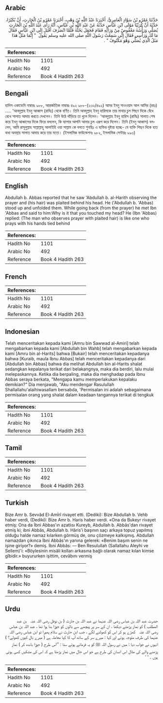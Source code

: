 ## Arabic


<div dir="rtl" lang="ar" style={{fontSize:'larger',backgroundColor:'#f8f9fa',padding:20}}>
حَدَّثَنَا عَمْرُو بْنُ سَوَّادٍ الْعَامِرِيُّ، أَخْبَرَنَا عَبْدُ اللَّهِ بْنُ وَهْبٍ، أَخْبَرَنَا عَمْرُو بْنُ الْحَارِثِ، أَنَّ بُكَيْرًا، حَدَّثَهُ أَنَّ كُرَيْبًا مَوْلَى ابْنِ عَبَّاسٍ حَدَّثَهُ عَنْ عَبْدِ اللَّهِ بْنِ عَبَّاسٍ، أَنَّهُ رَأَى عَبْدَ اللَّهِ بْنَ الْحَارِثِ يُصَلِّي وَرَأْسُهُ مَعْقُوصٌ مِنْ وَرَائِهِ فَقَامَ فَجَعَلَ يَحُلُّهُ فَلَمَّا انْصَرَفَ أَقْبَلَ إِلَى ابْنِ عَبَّاسٍ فَقَالَ مَا لَكَ وَرَأْسِي فَقَالَ إِنِّي سَمِعْتُ رَسُولَ اللَّهِ صلى الله عليه وسلم يَقُولُ ‏ "‏ إِنَّمَا مَثَلُ هَذَا مَثَلُ الَّذِي يُصَلِّي وَهُوَ مَكْتُوفٌ ‏"‏ ‏.‏
</div>
<div style={{backgroundColor:'#f8f9fa',padding:20, marginBottom: 10}}><table> <thead> <tr> <th>References:</th> <th></th> </tr> </thead> <tbody><tr><td>Hadith No</td><td>1101</td></tr><tr><td>Arabic No</td><td>492</td></tr><tr><td>Reference</td><td>Book 4 Hadith 263</td></tr></tbody></table></div>

## Bengali


<div dir="ltr" lang="bn" style={{fontSize:'larger',backgroundColor:'#f8f9fa',padding:20}}>
হাদিস একাডেমি নাম্বারঃ ৯৮৮, আন্তর্জাতিক নাম্বারঃ ৪৯২ ৯৮৮-(২৩২/৪৯২) আমর ইবনু সাওওয়াদ আল আমির (রহঃ) ..... 'আবদুল্লাহ ইবনু আব্বাস (রাযিঃ) থেকে বর্ণিত। তিনি আবদুল্লাহ ইবনু হারিসকে তার মাথার চুল পিছন দিকে বেঁধে রেখে সালাত আদায় করতে দেখলেন। তিনি উঠে দাঁড়িয়ে তা খুলে দিলেন। ‘আবদুল্লাহ ইবনু হারিস (রাযিঃ) সালাত শেষ করে ইবনু আব্বাসের দিকে ফিরে বললেন, কি ব্যাপার আপনি আমার চুল এরূপ করে দিলেন। তিনি (ইবনু আব্বাস) বললেন, আমি রাসূলুল্লাহ সাল্লাল্লাহু আলাইহি ওয়া সাল্লাম কে বলতে শুনছিঃ এ ব্যক্তির দৃষ্টান্ত হচ্ছে- যে ব্যক্তি পিছন দিকে হাত বাধা অবস্থায় সালাত আদায় করে তার মতো। (ইসলামিক ফাউন্ডেশনঃ ৯৮২, ইসলামিক সেন্টারঃ ৯৯৩)
</div>
<div style={{backgroundColor:'#f8f9fa',padding:20, marginBottom: 10}}><table> <thead> <tr> <th>References:</th> <th></th> </tr> </thead> <tbody><tr><td>Hadith No</td><td>1101</td></tr><tr><td>Arabic No</td><td>492</td></tr><tr><td>Reference</td><td>Book 4 Hadith 263</td></tr></tbody></table></div>

## English


<div dir="ltr" lang="en" style={{fontSize:'larger',backgroundColor:'#f8f9fa',padding:20}}>
Abdullah b. Abbas reported that he saw 'Abdullah b. al-Harith observing the prayer and (his hair) was plaited behind his head. He ('Abdullah b. 'Abbas) stood up and unfolded them. While going back (from the prayer) he met Ibn 'Abbas and said to him:Why is it that you touched my head? He (Ibn 'Abbas) replied: (The man who observes prayer with plaited hair) is like one who prays with his hands tied behind
</div>
<div style={{backgroundColor:'#f8f9fa',padding:20, marginBottom: 10}}><table> <thead> <tr> <th>References:</th> <th></th> </tr> </thead> <tbody><tr><td>Hadith No</td><td>1101</td></tr><tr><td>Arabic No</td><td>492</td></tr><tr><td>Reference</td><td>Book 4 Hadith 263</td></tr></tbody></table></div>

## French


<div dir="ltr" lang="fr" style={{fontSize:'larger',backgroundColor:'#f8f9fa',padding:20}}>

</div>
<div style={{backgroundColor:'#f8f9fa',padding:20, marginBottom: 10}}><table> <thead> <tr> <th>References:</th> <th></th> </tr> </thead> <tbody><tr><td>Hadith No</td><td>1101</td></tr><tr><td>Arabic No</td><td>492</td></tr><tr><td>Reference</td><td>Book 4 Hadith 263</td></tr></tbody></table></div>

## Indonesian


<div dir="ltr" lang="id" style={{fontSize:'larger',backgroundColor:'#f8f9fa',padding:20}}>
Telah menceritakan kepada kami [Amru bin Sawwad al-Amiri] telah mengabarkan kepada kami [Abdullah bin Wahb] telah mengabarkan kepada kami [Amru bin al-Harits] bahwa [Bukair] telah menceritakan kepadanya bahwa [Kuraib, maula Ibnu Abbas] telah menceritakan kepadanya dari [Abdullah bin Abbas] bahwa dia melihat Abdullah bin al-Harits shalat sedangkan kepalanya terikat dari belakangnya, maka dia berdiri, lalu mulai melepaskannya. Ketika dia berpaling, maka dia menghadap pada Ibnu Abbas seraya berkata, "Mengapa kamu memperlakukan kepalaku demikian?" Dia menjawab, "Aku mendengar Rasulullah Shallallahu'alaihiwasallam bersabda, 'Permisalan ini adalah sebagaimana permisalan orang yang shalat dalam keadaan tangannya terikat di tengkuk
</div>
<div style={{backgroundColor:'#f8f9fa',padding:20, marginBottom: 10}}><table> <thead> <tr> <th>References:</th> <th></th> </tr> </thead> <tbody><tr><td>Hadith No</td><td>1101</td></tr><tr><td>Arabic No</td><td>492</td></tr><tr><td>Reference</td><td>Book 4 Hadith 263</td></tr></tbody></table></div>

## Tamil


<div dir="ltr" lang="ta" style={{fontSize:'larger',backgroundColor:'#f8f9fa',padding:20}}>

</div>
<div style={{backgroundColor:'#f8f9fa',padding:20, marginBottom: 10}}><table> <thead> <tr> <th>References:</th> <th></th> </tr> </thead> <tbody><tr><td>Hadith No</td><td>1101</td></tr><tr><td>Arabic No</td><td>492</td></tr><tr><td>Reference</td><td>Book 4 Hadith 263</td></tr></tbody></table></div>

## Turkish


<div dir="ltr" lang="tr" style={{fontSize:'larger',backgroundColor:'#f8f9fa',padding:20}}>
Bize Amr b. Sevvâd El-Amİrî rivayet etti. (Dediki): Bize Abdullah b. Vehb haber verdi, (Dediki): Bize Amr b. Haris haber verdi. «Ona da Bukeyr rivayet etmiş: Ona da İbni Abbas'ın azatlısı Kureyb, Abdullah b. Abbâs'dan rivayet etmiş ki; ibni Abbâs, Abdullah b. Hâris'i başının saçı arkaya topuz yapılmış olduğu halde namaz kılarken görmüş de, onu çözmeye kalkışmış. Abdullah namazdan çıkınca İbni Abbâs'ın yanına gelerek: «Benim başım senin ne işine giriyor?» demiş. İbni Abbâs: — Ben Resulullah (Sallallahu Aleyhi ve Sellem)'i: «Böylesinin misâli kolları arkasına bağlı olarak namaz kılan kimse gîbidir.» buyururken işittim, cevâbını vermiş
</div>
<div style={{backgroundColor:'#f8f9fa',padding:20, marginBottom: 10}}><table> <thead> <tr> <th>References:</th> <th></th> </tr> </thead> <tbody><tr><td>Hadith No</td><td>1101</td></tr><tr><td>Arabic No</td><td>492</td></tr><tr><td>Reference</td><td>Book 4 Hadith 263</td></tr></tbody></table></div>

## Urdu


<div dir="rtl" lang="ur" style={{fontSize:'larger',backgroundColor:'#f8f9fa',padding:20}}>
حضرت عبد اللہ بن عباس رضی اللہ عنہما نے عبد اللہ بن حارث ( بن نوفل ‌رضی ‌اللہ ‌عنہ ‌ ‌ بن عبد المطلب ) کو نماز پڑھتے دیکھا ، ان کے سر پر پیچھے سے بالوں کو جوڑا بنا ہوا تھا ، عبد اللہ بن عباس ‌رضی ‌اللہ ‌عنہ ‌ ‌ کھڑے ہو کر اس کو کھولنے لگے ، جب ابن حارث نے سلام پھیرا تو ابن عباس رضی اللہ عنہما کی طرف متوجہ ہوئے اور کہا : میرے سر کے ساتھ آپ کا کیا معاملہ ہے ( میرے بال کیوں کھولے؟ ) انہوں نے جواب دیا : میں نے رسول اللہ ﷺ کو یہ فرماتے ہوئے سنا : ’’اس طرح ( جوڑا باندھ کر ) نماز پڑھنے والے کی مثال اس انسان کی طرح ہے جو اس حال میں نماز پڑھتا ہے کہ اس کی مشکیں کسی ہوئی ہوں ۔ ‘ ‘
</div>
<div style={{backgroundColor:'#f8f9fa',padding:20, marginBottom: 10}}><table> <thead> <tr> <th>References:</th> <th></th> </tr> </thead> <tbody><tr><td>Hadith No</td><td>1101</td></tr><tr><td>Arabic No</td><td>492</td></tr><tr><td>Reference</td><td>Book 4 Hadith 263</td></tr></tbody></table></div>